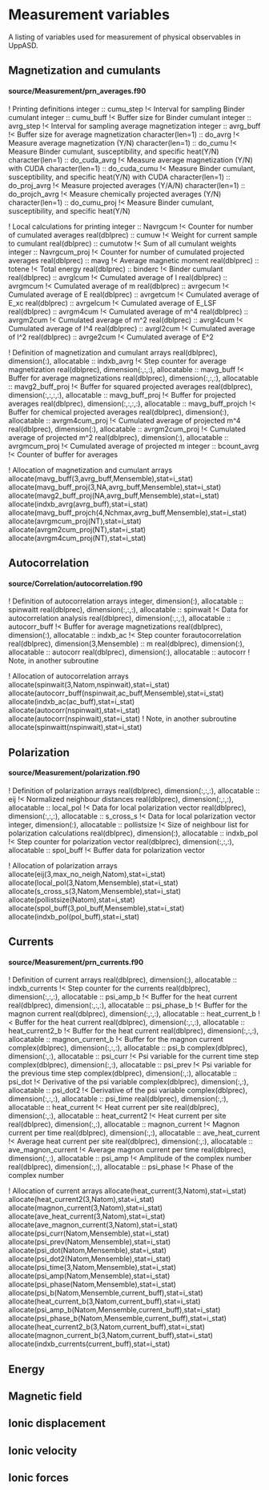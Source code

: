 # Measurement variables
A listing of variables used for measurement of physical observables in UppASD.

## Magnetization and cumulants
#### source/Measurement/prn_averages.f90

   ! Printing definitions
   integer :: cumu_step !< Interval for sampling Binder cumulant
   integer :: cumu_buff !< Buffer size for Binder cumulant
   integer :: avrg_step !< Interval for sampling average magnetization
   integer :: avrg_buff !< Buffer size for average magnetization
   character(len=1) :: do_avrg                  !< Measure average magnetization (Y/N)
   character(len=1) :: do_cumu                  !< Measure Binder cumulant, susceptibility, and specific heat(Y/N)
   character(len=1) :: do_cuda_avrg             !< Measure average magnetization (Y/N) with CUDA
   character(len=1) :: do_cuda_cumu             !< Measure Binder cumulant, susceptibility, and specific heat(Y/N) with CUDA
   character(len=1) :: do_proj_avrg             !< Measure projected averages (Y/A/N)
   character(len=1) :: do_projch_avrg           !< Measure chemically projected averages (Y/N)
   character(len=1) :: do_cumu_proj             !< Measure Binder cumulant, susceptibility, and specific heat(Y/N)

   ! Local calculations for printing
   integer :: Navrgcum        !< Counter for number of cumulated averages
   real(dblprec) :: cumuw     !< Weight for current sample to cumulant
   real(dblprec) :: cumutotw  !< Sum of all cumulant weights
   integer :: Navrgcum_proj   !< Counter for number of cumulated projected averages
   real(dblprec) :: mavg      !< Average magnetic moment
   real(dblprec) :: totene    !< Total energy
   real(dblprec) :: binderc   !< Binder cumulant
   real(dblprec) :: avrglcum  !< Cumulated average of l
   real(dblprec) :: avrgmcum  !< Cumulated average of m
   real(dblprec) :: avrgecum  !< Cumulated average of E
   real(dblprec) :: avrgetcum !< Cumulated average of E_xc
   real(dblprec) :: avrgelcum !< Cumulated average of E_LSF
   real(dblprec) :: avrgm4cum !< Cumulated average of m^4
   real(dblprec) :: avrgm2cum !< Cumulated average of m^2
   real(dblprec) :: avrgl4cum !< Cumulated average of l^4
   real(dblprec) :: avrgl2cum !< Cumulated average of l^2
   real(dblprec) :: avrge2cum !< Cumulated average of E^2

   ! Definition of magnetization and cumulant arrays
   real(dblprec), dimension(:), allocatable       :: indxb_avrg       !< Step counter for average magnetization
   real(dblprec), dimension(:,:,:), allocatable   :: mavg_buff        !< Buffer for average magnetizations
   real(dblprec), dimension(:,:,:), allocatable   :: mavg2_buff_proj  !< Buffer for squared projected averages
   real(dblprec), dimension(:,:,:,:), allocatable :: mavg_buff_proj   !< Buffer for projected averages
   real(dblprec), dimension(:,:,:,:), allocatable :: mavg_buff_projch !< Buffer for chemical projected averages
   real(dblprec), dimension(:), allocatable :: avrgm4cum_proj !< Cumulated average of projected m^4
   real(dblprec), dimension(:), allocatable :: avrgm2cum_proj !< Cumulated average of projected m^2
   real(dblprec), dimension(:), allocatable :: avrgmcum_proj  !< Cumulated average of projected m
   integer :: bcount_avrg    !< Counter of buffer for averages

   ! Allocation of magnetization and cumulant arrays
   allocate(mavg_buff(3,avrg_buff,Mensemble),stat=i_stat)
   allocate(mavg_buff_proj(3,NA,avrg_buff,Mensemble),stat=i_stat)
   allocate(mavg2_buff_proj(NA,avrg_buff,Mensemble),stat=i_stat)
   allocate(indxb_avrg(avrg_buff),stat=i_stat)
   allocate(mavg_buff_projch(4,Nchmax,avrg_buff,Mensemble),stat=i_stat)
   allocate(avrgmcum_proj(NT),stat=i_stat)
   allocate(avrgm2cum_proj(NT),stat=i_stat)
   allocate(avrgm4cum_proj(NT),stat=i_stat)



## Autocorrelation
#### source/Correlation/autocorrelation.f90

   ! Definition of autocorrelation arrays
   integer, dimension(:), allocatable :: spinwaitt
   real(dblprec), dimension(:,:,:), allocatable :: spinwait !< Data for autocorrelation analysis
   real(dblprec), dimension(:,:,:), allocatable   :: autocorr_buff        !< Buffer for average magnetizations
   real(dblprec), dimension(:), allocatable       :: indxb_ac       !< Step counter forautocorrelation
   real(dblprec), dimension(3,Mensemble) ::  m
   real(dblprec), dimension(:), allocatable :: autocorr
   real(dblprec), dimension(:), allocatable :: autocorr ! Note, in another subroutine

   ! Allocation of autocorrelation arrays
   allocate(spinwait(3,Natom,nspinwait),stat=i_stat)
   allocate(autocorr_buff(nspinwait,ac_buff,Mensemble),stat=i_stat)
   allocate(indxb_ac(ac_buff),stat=i_stat)
   allocate(autocorr(nspinwait),stat=i_stat)
   allocate(autocorr(nspinwait),stat=i_stat) ! Note, in another subroutine
   allocate(spinwaitt(nspinwait),stat=i_stat)



## Polarization
#### source/Measurement/polarization.f90

   ! Definition of polarization arrays
   real(dblprec), dimension(:,:,:), allocatable :: eij            !< Normalized neighbour distances
   real(dblprec), dimension(:,:,:), allocatable :: local_pol      !< Data for local polarization vector
   real(dblprec), dimension(:,:,:), allocatable :: s_cross_s      !< Data for local polarization vector
   integer, dimension(:), allocatable :: pollistsize              !< Size of neighbour list for polarization calculations
   real(dblprec), dimension(:), allocatable :: indxb_pol          !< Step counter for polarization vector
   real(dblprec), dimension(:,:,:), allocatable :: spol_buff      !< Buffer data for polarization vector

   ! Allocation of polarization arrays
   allocate(eij(3,max_no_neigh,Natom),stat=i_stat)
   allocate(local_pol(3,Natom,Mensemble),stat=i_stat)
   allocate(s_cross_s(3,Natom,Mensemble),stat=i_stat)
   allocate(pollistsize(Natom),stat=i_stat)
   allocate(spol_buff(3,pol_buff,Mensemble),stat=i_stat)
   allocate(indxb_pol(pol_buff),stat=i_stat)



## Currents
#### source/Measurement/prn_currents.f90

   ! Definition of current arrays
   real(dblprec), dimension(:), allocatable        :: indxb_currents   !< Step counter for the currents
   real(dblprec), dimension(:,:,:), allocatable    :: psi_amp_b        !< Buffer for the heat current
   real(dblprec), dimension(:,:,:), allocatable    :: psi_phase_b      !< Buffer for the magnon current
   real(dblprec), dimension(:,:,:), allocatable    :: heat_current_b   !< Buffer for the heat current
   real(dblprec), dimension(:,:,:), allocatable    :: heat_current2_b  !< Buffer for the heat current
   real(dblprec), dimension(:,:,:), allocatable    :: magnon_current_b !< Buffer for the magnon current
   complex(dblprec), dimension(:,:,:), allocatable :: psi_b
   complex(dblprec), dimension(:,:), allocatable   :: psi_curr           !< Psi variable for the current time step
   complex(dblprec), dimension(:,:), allocatable   :: psi_prev           !< Psi variable for the previous time step
   complex(dblprec), dimension(:,:), allocatable   :: psi_dot            !< Derivative of the psi variable
   complex(dblprec), dimension(:,:), allocatable   :: psi_dot2           !< Derivative of the psi variable
   complex(dblprec), dimension(:,:,:), allocatable :: psi_time
   real(dblprec), dimension(:,:), allocatable      :: heat_current       !< Heat current per site
   real(dblprec), dimension(:,:), allocatable      :: heat_current2      !< Heat current per site
   real(dblprec), dimension(:,:), allocatable      :: magnon_current     !< Magnon current per time
   real(dblprec), dimension(:,:), allocatable      :: ave_heat_current   !< Average heat current per site
   real(dblprec), dimension(:,:), allocatable      :: ave_magnon_current !< Average magnon current per time
   real(dblprec), dimension(:,:), allocatable      :: psi_amp            !< Amplitude of the complex number
   real(dblprec), dimension(:,:), allocatable      :: psi_phase          !< Phase of the complex number

   ! Allocation of current arrays
   allocate(heat_current(3,Natom),stat=i_stat)
   allocate(heat_current2(3,Natom),stat=i_stat)
   allocate(magnon_current(3,Natom),stat=i_stat)
   allocate(ave_heat_current(3,Natom),stat=i_stat)
   allocate(ave_magnon_current(3,Natom),stat=i_stat)
   allocate(psi_curr(Natom,Mensemble),stat=i_stat)
   allocate(psi_prev(Natom,Mensemble),stat=i_stat)
   allocate(psi_dot(Natom,Mensemble),stat=i_stat)
   allocate(psi_dot2(Natom,Mensemble),stat=i_stat)
   allocate(psi_time(3,Natom,Mensemble),stat=i_stat)
   allocate(psi_amp(Natom,Mensemble),stat=i_stat)
   allocate(psi_phase(Natom,Mensemble),stat=i_stat)
   allocate(psi_b(Natom,Mensemble,current_buff),stat=i_stat)
   allocate(heat_current_b(3,Natom,current_buff),stat=i_stat)
   allocate(psi_amp_b(Natom,Mensemble,current_buff),stat=i_stat)
   allocate(psi_phase_b(Natom,Mensemble,current_buff),stat=i_stat)
   allocate(heat_current2_b(3,Natom,current_buff),stat=i_stat)
   allocate(magnon_current_b(3,Natom,current_buff),stat=i_stat)
   allocate(indxb_currents(current_buff),stat=i_stat)



## Energy



## Magnetic field



## Ionic displacement



## Ionic velocity



## Ionic forces
